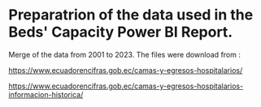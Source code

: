 # Preparatrion of the data used in the Beds' Capacity Power BI Report.

Merge of the data from 2001 to 2023. The files were download from :

https://www.ecuadorencifras.gob.ec/camas-y-egresos-hospitalarios/

https://www.ecuadorencifras.gob.ec/camas-y-egresos-hospitalarios-informacion-historica/

